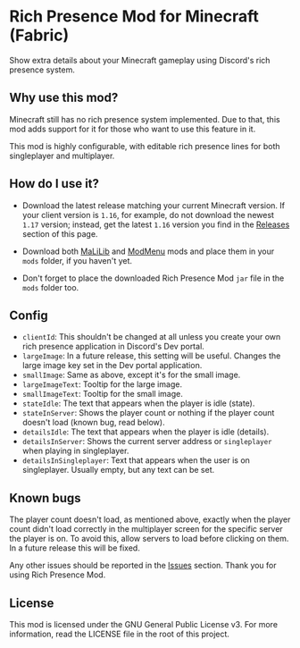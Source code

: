 # Rich Presence Mod for Minecraft (Fabric)
Show extra details about your Minecraft gameplay using Discord's
rich presence system.

## Why use this mod?
Minecraft still has no rich presence system implemented. Due to that,
this mod adds support for it for those who want to use this feature in
it.

This mod is highly configurable, with editable rich presence lines for 
both singleplayer and multiplayer.

## How do I use it?
- Download the latest release matching your current Minecraft version.
If your client version is `1.16`, for example, do not download the newest
`1.17` version; instead, get the latest `1.16` version you find in the 
[Releases](https://github.com/HotLava03/rich-presence-mod/releases)
section of this page.

- Download both [MaLiLib](https://www.curseforge.com/minecraft/mc-mods/malilib)
  and [ModMenu](https://www.curseforge.com/minecraft/mc-mods/modmenu) mods and place them in your `mods`
  folder, if you haven't yet.
- Don't forget to place the downloaded Rich Presence Mod `jar` file in the `mods` folder too.

## Config
- `clientId`: This shouldn't be changed at all unless you create your own
rich presence application in Discord's Dev portal.
- `largeImage`: In a future release, this setting will be useful. Changes
the large image key set in the Dev portal application.
- `smallImage`: Same as above, except it's for the small image.
- `largeImageText`: Tooltip for the large image.
- `smallImageText`: Tooltip for the small image.
- `stateIdle`: The text that appears when the player is idle (state).
- `stateInServer`: Shows the player count or nothing if the player count 
  doesn't load (known bug, read below).
- `detailsIdle`: The text that appears when the player is idle (details).
- `detailsInServer`: Shows the current server address or `singleplayer`
  when playing in singleplayer.
- `detailsInSingleplayer`: Text that appears when the user is on singleplayer.
  Usually empty, but any text can be set.
  
## Known bugs
The player count doesn't load, as mentioned above, exactly when the player
count didn't load correctly in the multiplayer screen for the specific server
the player is on. To avoid this, allow servers to load before clicking on them.
In a future release this will be fixed.

Any other issues should be reported in the [Issues](https://github.com/HotLava03/rich-presence-mod/issues)
section. Thank you for using Rich Presence Mod.

## License
This mod is licensed under the GNU General Public License v3. For more information,
read the LICENSE file in the root of this project.